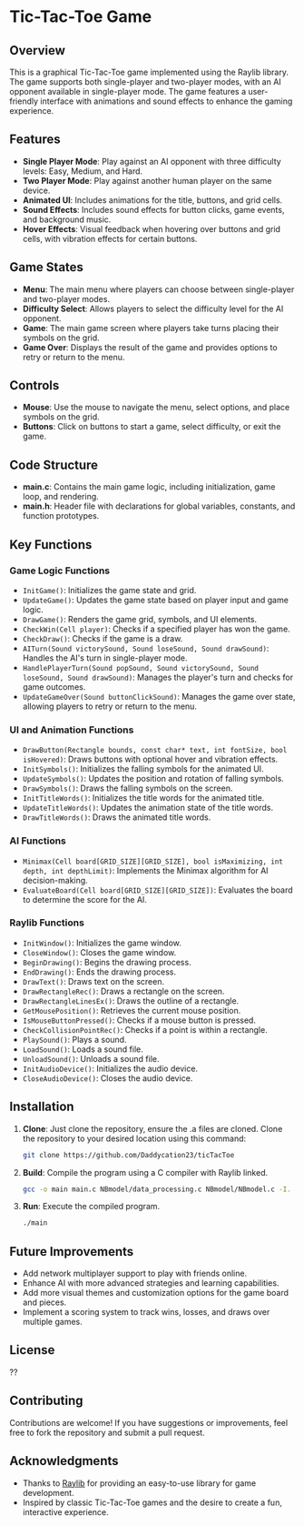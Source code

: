 # Tic-Tac-Toe Game

## Overview

This is a graphical Tic-Tac-Toe game implemented using the Raylib library. The game supports both single-player and two-player modes, with an AI opponent available in single-player mode. The game features a user-friendly interface with animations and sound effects to enhance the gaming experience.

## Features

- **Single Player Mode**: Play against an AI opponent with three difficulty levels: Easy, Medium, and Hard.
- **Two Player Mode**: Play against another human player on the same device.
- **Animated UI**: Includes animations for the title, buttons, and grid cells.
- **Sound Effects**: Includes sound effects for button clicks, game events, and background music.
- **Hover Effects**: Visual feedback when hovering over buttons and grid cells, with vibration effects for certain buttons.

## Game States

- **Menu**: The main menu where players can choose between single-player and two-player modes.
- **Difficulty Select**: Allows players to select the difficulty level for the AI opponent.
- **Game**: The main game screen where players take turns placing their symbols on the grid.
- **Game Over**: Displays the result of the game and provides options to retry or return to the menu.

## Controls

- **Mouse**: Use the mouse to navigate the menu, select options, and place symbols on the grid.
- **Buttons**: Click on buttons to start a game, select difficulty, or exit the game.

## Code Structure

- **main.c**: Contains the main game logic, including initialization, game loop, and rendering.
- **main.h**: Header file with declarations for global variables, constants, and function prototypes.

## Key Functions

### Game Logic Functions
- `InitGame()`: Initializes the game state and grid.
- `UpdateGame()`: Updates the game state based on player input and game logic.
- `DrawGame()`: Renders the game grid, symbols, and UI elements.
- `CheckWin(Cell player)`: Checks if a specified player has won the game.
- `CheckDraw()`: Checks if the game is a draw.
- `AITurn(Sound victorySound, Sound loseSound, Sound drawSound)`: Handles the AI's turn in single-player mode.
- `HandlePlayerTurn(Sound popSound, Sound victorySound, Sound loseSound, Sound drawSound)`: Manages the player's turn and checks for game outcomes.
- `UpdateGameOver(Sound buttonClickSound)`: Manages the game over state, allowing players to retry or return to the menu.

### UI and Animation Functions
- `DrawButton(Rectangle bounds, const char* text, int fontSize, bool isHovered)`: Draws buttons with optional hover and vibration effects.
- `InitSymbols()`: Initializes the falling symbols for the animated UI.
- `UpdateSymbols()`: Updates the position and rotation of falling symbols.
- `DrawSymbols()`: Draws the falling symbols on the screen.
- `InitTitleWords()`: Initializes the title words for the animated title.
- `UpdateTitleWords()`: Updates the animation state of the title words.
- `DrawTitleWords()`: Draws the animated title words.

### AI Functions
- `Minimax(Cell board[GRID_SIZE][GRID_SIZE], bool isMaximizing, int depth, int depthLimit)`: Implements the Minimax algorithm for AI decision-making.
- `EvaluateBoard(Cell board[GRID_SIZE][GRID_SIZE])`: Evaluates the board to determine the score for the AI.

### Raylib Functions
- `InitWindow()`: Initializes the game window.
- `CloseWindow()`: Closes the game window.
- `BeginDrawing()`: Begins the drawing process.
- `EndDrawing()`: Ends the drawing process.
- `DrawText()`: Draws text on the screen.
- `DrawRectangleRec()`: Draws a rectangle on the screen.
- `DrawRectangleLinesEx()`: Draws the outline of a rectangle.
- `GetMousePosition()`: Retrieves the current mouse position.
- `IsMouseButtonPressed()`: Checks if a mouse button is pressed.
- `CheckCollisionPointRec()`: Checks if a point is within a rectangle.
- `PlaySound()`: Plays a sound.
- `LoadSound()`: Loads a sound file.
- `UnloadSound()`: Unloads a sound file.
- `InitAudioDevice()`: Initializes the audio device.
- `CloseAudioDevice()`: Closes the audio device.

## Installation

1. **Clone**: Just clone the repository, ensure the .a files are cloned. Clone the repository to your desired location using this command:
   ```bash
   git clone https://github.com/Daddycation23/ticTacToe
   ```
2. **Build**: Compile the program using a C compiler with Raylib linked.
   ```bash
   gcc -o main main.c NBmodel/data_processing.c NBmodel/NBmodel.c -I. -L. -lraylib -lopengl32 -lgdi32 -lwinmm
   ```
3. **Run**: Execute the compiled program.
   ```bash
   ./main
   ```

## Future Improvements

- Add network multiplayer support to play with friends online.
- Enhance AI with more advanced strategies and learning capabilities.
- Add more visual themes and customization options for the game board and pieces.
- Implement a scoring system to track wins, losses, and draws over multiple games.

## License

??

## Contributing

Contributions are welcome! If you have suggestions or improvements, feel free to fork the repository and submit a pull request.

## Acknowledgments

- Thanks to [Raylib](https://www.raylib.com/) for providing an easy-to-use library for game development.
- Inspired by classic Tic-Tac-Toe games and the desire to create a fun, interactive experience.
